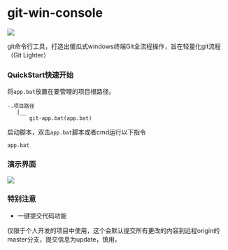 # git-win-console

![](https://github.com/yaunsine/git-win-console/blob/master/imgs/logg.png?raw=true)

git命令行工具，打造出傻瓜式windows终端Git全流程操作，旨在轻量化git流程（Git Lighter）

### QuickStart快速开始

将`app.bat`放置在要管理的项目根路径。

```
-.项目路径
   |__
       git-app.bat(app.bat)
```



启动脚本，双击`app.bat`脚本或者cmd运行以下指令

```shell
app.bat
```

### 演示界面

![](https://github.com/yaunsine/git-win-console/blob/master/imgs/interface-main3.png?raw=true)

### 特别注意

- 一键提交代码功能

仅限于个人开发的项目中使用，这个会默认提交所有更改的内容到远程origin的master分支，提交信息为update，慎用。
